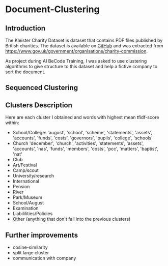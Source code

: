 # Document-Clustering

## Introduction
The Kleister Charity Dataset is dataset that contains PDF files published by British charities.
The dataset is available on [GitHub](https://github.com/applicaai/kleister-charity) and was extracted from https://www.gov.uk/government/organisations/charity-commission.

 As project during AI BeCode Training, I was asked to use clustering algorithms to give structure to this dataset and help a fictive company to sort the document.
 
## Sequenced Clustering


## Clusters Description
Here are each cluster I obtained and words with highest mean tfidf-score within:
 * School/College:
  'august', 'school', 'scheme', 'statements', 'assets', 'accounts', 'funds', 'costs', 'governors', 'pupils', 'college', 'schools'
 * Church
  'december', 'church', 'activities', 'statements', 'assets', 'accounts', 'nas', 'funds', 'members', 'costs', 'pcc', 'matters', 'baptist', 'nat'
 * Club
 * Art/Festival
 * Camp/scout
 * University/research
 * International
 * Pension
 * River
 * Park/Museum
 * School/August
 * Examination
 * Liabililities/Policies
 * Other (anything that don't fall into the previous clusters)
 
 
 
 

## Further improvements
- cosine-similarity
- split large cluster
- communication with company
